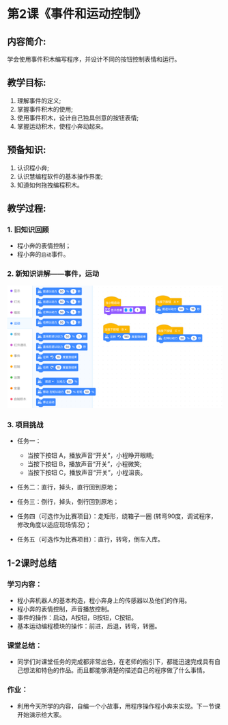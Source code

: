 <!-- # 机器人编程入门学习 -->
<style>
  .width150 {
      width: 150px;
  }
  .width300 {
      width: 300px;
  }
  .width600 {
      width: 600px;
  }
</style>

# 第2课《事件和运动控制》

## 内容简介:
学会使用事件积木编写程序，并设计不同的按钮控制表情和运行。

## 教学目标:
1. 理解事件的定义;
1. 掌握事件积木的使用;
1. 使用事件积木，设计自己独具创意的按钮表情;
1. 掌握运动积木，使程小奔动起来。

## 预备知识:
1. 认识程小奔; 
1. 认识慧编程软件的基本操作界面;
1. 知道如何拖拽编程积木。


## 教学过程:

### 1. 旧知识回顾
  - 程小奔的表情控制；
  - 程小奔的`启动`事件。

### 2. 新知识讲解——事件，运动

<img src="./images/2-1.png" class="width600" />  

### 3. 项目挑战

- 任务一：  
  - 当按下按钮 A，播放声音“开关”，小程睁开眼睛; 
  - 当按下按钮 B，播放声音“开关”，小程微笑; 
  - 当按下按钮 C，播放声音“开关”，小程沮丧。   

- 任务二：直行，掉头，直行回到原地；

- 任务三：倒行，掉头，倒行回到原地；

- 任务四（可选作为比赛项目）：走矩形，绕箱子一圈 (转弯90度，调试程序，修改角度以适应现场情况)；

- 任务五（可选作为比赛项目）：直行，转弯，倒车入库。


## 1-2课时总结

### 学习内容：
* 程小奔机器人的基本构造，程小奔身上的传感器以及他们的作用。
* 程小奔的表情控制，声音播放控制。
* 事件的操作：启动，A按钮，B按钮，C按钮。
* 基本运动编程模块的操作：前进，后退，转弯，转圈。

### 课堂总结：
* 同学们对课堂任务的完成都非常出色，在老师的指引下，都能迅速完成具有自己想法和特色的作品。而且都能够清楚的描述自己的程序做了什么事情。

### 作业：
* 利用今天所学的内容，自编一个小故事，用程序操作程小奔来实现。下一节课开始演示给大家。
